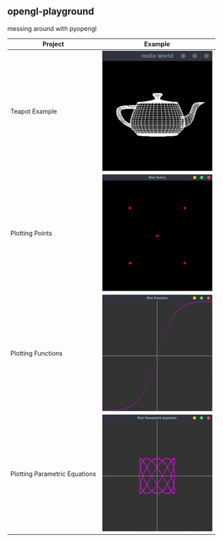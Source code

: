 opengl-playground
---
messing around with pyopengl

| Project | Example |
| ------- | :------:|
| Teapot Example | <img src="resources/0.png" width="250"> |
| Plotting Points | <img src="resources/1.png" width="250"> |
| Plotting Functions | <img src="resources/02.png" width="250"> |
| Plotting Parametric Equations | <img src="resources/3.png" width="250"> |
